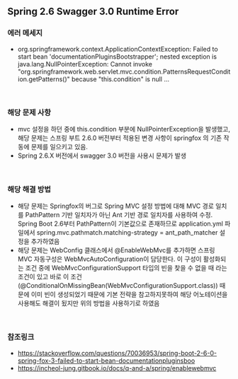 ## Spring 2.6 Swagger 3.0 Runtime Error

### 에러 메세지
- org.springframework.context.ApplicationContextException: Failed to start bean 'documentationPluginsBootstrapper'; nested exception is java.lang.NullPointerException: Cannot invoke "org.springframework.web.servlet.mvc.condition.PatternsRequestCondition.getPatterns()" because "this.condition" is null ...

<br>

### 해당 문제 사항
- mvc 설정을 하던 중에 this.condition 부분에 NullPointerException을 발생했고, 해당 문제는 스프링 부트 2.6.0 버전부터 적용된 변경 사항이 springfox 의 기존 작동에 문제를 일으키고 있음. 
- Spring 2.6.X 버전에서 swagger 3.0 버전을 사용시 문제가 발생

<br>

### 해당 해결 방법
- 해당 문제는 Springfox의 버그로 Spring MVC 설정 방법에 대해 MVC 경로 일치를 PathPattern 기반 일치자가 아닌 Ant 기반 경로 일치자를 사용하여 수정. Spring Boot 2.6부터 PathPattern이 기본값으로 존재하므로 application.yml 파일에서 spring.mvc.pathmatch.matching-strategy = ant_path_matcher 설정을 추가하였음
- 해당 문제는 WebConfig 클래스에서 @EnableWebMvc를 추가하면 스프링 MVC 자동구성은 WebMvcAutoConfiguration이 담당한다. 이 구성이 활성화되는 조건 중에 WebMvcConfigurationSupport 타입의 빈을 찾을 수 없을 때 라는 조건이 있고 바로 이 조건(@ConditionalOnMissingBean(WebMvcConfigurationSupport.class)) 때문에 이미 빈이 생성되었기 때문에 기본 전략을 참고하지못하여 해당 어노테이션을 사용해도 해결이 됬지만 위의 방법을 사용하기로 하였음

<br>

### 참조링크
- https://stackoverflow.com/questions/70036953/spring-boot-2-6-0-spring-fox-3-failed-to-start-bean-documentationpluginsboo
- https://incheol-jung.gitbook.io/docs/q-and-a/spring/enablewebmvc
